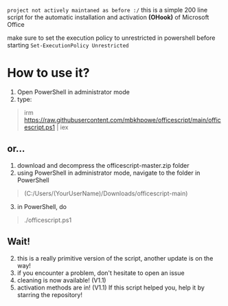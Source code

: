 
`project not actively maintaned as before :/`
this is a simple 200 line script for the automatic installation and activation **(OHook)** of Microsoft Office

make sure to set the execution policy to unrestricted in powershell before starting
`Set-ExecutionPolicy Unrestricted`

# How to use it?
1. Open PowerShell in administrator mode
2. type:
> irm https://raw.githubusercontent.com/mbkhpowe/officescript/main/officescript.ps1 | iex

## or...

1. download and decompress the officescript-master.zip folder
2. using PowerShell in administrator mode, navigate to the folder in PowerShell
> (C:/Users/(YourUserName)/Downloads/officescript-main) 
3. in PowerShell, do 
> ./officescript.ps1

## Wait!
2. this is a really primitive version of the script, another update is on the way!
3. if you encounter a problem, don't hesitate to open an issue
4. cleaning is now available! (V1.1)
5. activation methods are in! (V1.1)
If this script helped you, help it by starring the repository!
